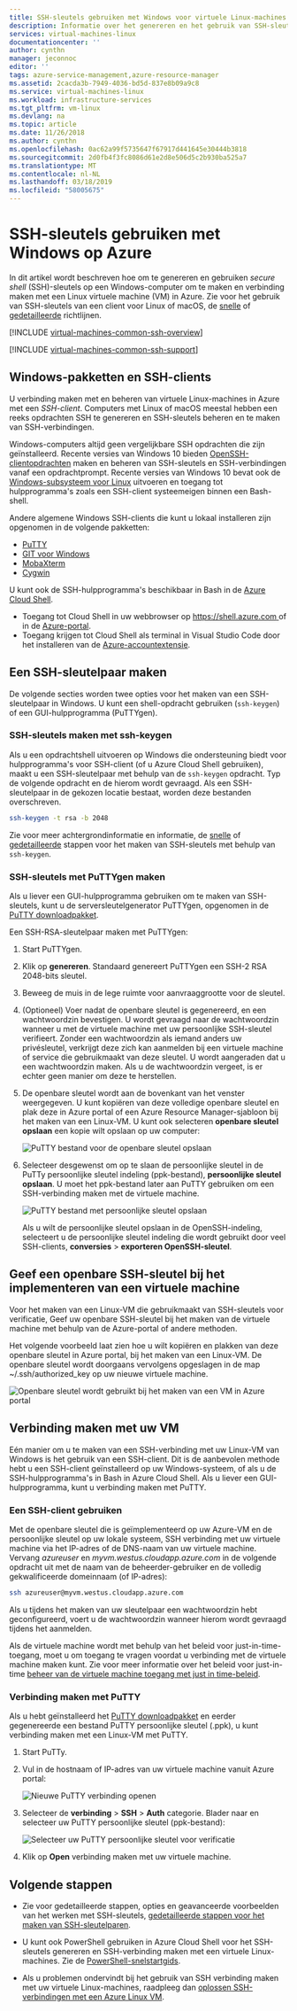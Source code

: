 ```yaml
---
title: SSH-sleutels gebruiken met Windows voor virtuele Linux-machines | Microsoft Docs
description: Informatie over het genereren en het gebruik van SSH-sleutels op een Windows-computer verbinding maken met een virtuele Linux-machine in Azure.
services: virtual-machines-linux
documentationcenter: ''
author: cynthn
manager: jeconnoc
editor: ''
tags: azure-service-management,azure-resource-manager
ms.assetid: 2cacda3b-7949-4036-bd5d-837e8b09a9c8
ms.service: virtual-machines-linux
ms.workload: infrastructure-services
ms.tgt_pltfrm: vm-linux
ms.devlang: na
ms.topic: article
ms.date: 11/26/2018
ms.author: cynthn
ms.openlocfilehash: 0ac62a99f5735647f67917d441645e30444b3818
ms.sourcegitcommit: 2d0fb4f3fc8086d61e2d8e506d5c2b930ba525a7
ms.translationtype: MT
ms.contentlocale: nl-NL
ms.lasthandoff: 03/18/2019
ms.locfileid: "58005675"
---
```

# <a name="how-to-use-ssh-keys-with-windows-on-azure"></a>SSH-sleutels gebruiken met Windows op Azure

In dit artikel wordt beschreven hoe om te genereren en gebruiken *secure shell* (SSH)-sleutels op een Windows-computer om te maken en verbinding maken met een Linux virtuele machine (VM) in Azure. Zie voor het gebruik van SSH-sleutels van een client voor Linux of macOS, de [snelle](mac-create-ssh-keys.md) of [gedetailleerde](create-ssh-keys-detailed.md) richtlijnen.

[!INCLUDE [virtual-machines-common-ssh-overview](../../../includes/virtual-machines-common-ssh-overview.md)]

[!INCLUDE [virtual-machines-common-ssh-support](../../../includes/virtual-machines-common-ssh-support.md)]

## <a name="windows-packages-and-ssh-clients"></a>Windows-pakketten en SSH-clients
U verbinding maken met en beheren van virtuele Linux-machines in Azure met een *SSH-client*. Computers met Linux of macOS meestal hebben een reeks opdrachten SSH te genereren en SSH-sleutels beheren en te maken van SSH-verbindingen. 

Windows-computers altijd geen vergelijkbare SSH opdrachten die zijn geïnstalleerd. Recente versies van Windows 10 bieden [OpenSSH-clientopdrachten](https://blogs.msdn.microsoft.com/commandline/2018/03/07/windows10v1803/) maken en beheren van SSH-sleutels en SSH-verbindingen vanaf een opdrachtprompt. Recente versies van Windows 10 bevat ook de [Windows-subsysteem voor Linux](https://docs.microsoft.com/windows/wsl/about) uitvoeren en toegang tot hulpprogramma's zoals een SSH-client systeemeigen binnen een Bash-shell. 

Andere algemene Windows SSH-clients die kunt u lokaal installeren zijn opgenomen in de volgende pakketten:

* [PuTTY](https://www.chiark.greenend.org.uk/~sgtatham/putty/)
* [GIT voor Windows](https://git-for-windows.github.io/)
* [MobaXterm](https://mobaxterm.mobatek.net/)
* [Cygwin](https://cygwin.com/)

U kunt ook de SSH-hulpprogramma's beschikbaar in Bash in de [Azure Cloud Shell](../../cloud-shell/overview.md). 

* Toegang tot Cloud Shell in uw webbrowser op [ https://shell.azure.com ](https://shell.azure.com) of in de [Azure-portal](https://portal.azure.com). 
* Toegang krijgen tot Cloud Shell als terminal in Visual Studio Code door het installeren van de [Azure-accountextensie](https://marketplace.visualstudio.com/items?itemName=ms-vscode.azure-account).

## <a name="create-an-ssh-key-pair"></a>Een SSH-sleutelpaar maken
De volgende secties worden twee opties voor het maken van een SSH-sleutelpaar in Windows. U kunt een shell-opdracht gebruiken (`ssh-keygen`) of een GUI-hulpprogramma (PuTTYgen).

### <a name="create-ssh-keys-with-ssh-keygen"></a>SSH-sleutels maken met ssh-keygen

Als u een opdrachtshell uitvoeren op Windows die ondersteuning biedt voor hulpprogramma's voor SSH-client (of u Azure Cloud Shell gebruiken), maakt u een SSH-sleutelpaar met behulp van de `ssh-keygen` opdracht. Typ de volgende opdracht en de hierom wordt gevraagd. Als een SSH-sleutelpaar in de gekozen locatie bestaat, worden deze bestanden overschreven. 

```bash
ssh-keygen -t rsa -b 2048
```

Zie voor meer achtergrondinformatie en informatie, de [snelle](mac-create-ssh-keys.md) of [gedetailleerde](create-ssh-keys-detailed.md) stappen voor het maken van SSH-sleutels met behulp van `ssh-keygen`.

### <a name="create-ssh-keys-with-puttygen"></a>SSH-sleutels met PuTTYgen maken

Als u liever een GUI-hulpprogramma gebruiken om te maken van SSH-sleutels, kunt u de serversleutelgenerator PuTTYgen, opgenomen in de [PuTTY downloadpakket](https://www.chiark.greenend.org.uk/~sgtatham/putty/download.html). 

Een SSH-RSA-sleutelpaar maken met PuTTYgen:

1. Start PuTTYgen.

2. Klik op **genereren**. Standaard genereert PuTTYgen een SSH-2 RSA 2048-bits sleutel.

4. Beweeg de muis in de lege ruimte voor aanvraaggrootte voor de sleutel.

5. (Optioneel) Voer nadat de openbare sleutel is gegenereerd, en een wachtwoordzin bevestigen. U wordt gevraagd naar de wachtwoordzin wanneer u met de virtuele machine met uw persoonlijke SSH-sleutel verifieert. Zonder een wachtwoordzin als iemand anders uw privésleutel, verkrijgt deze zich kan aanmelden bij een virtuele machine of service die gebruikmaakt van deze sleutel. U wordt aangeraden dat u een wachtwoordzin maken. Als u de wachtwoordzin vergeet, is er echter geen manier om deze te herstellen.

6. De openbare sleutel wordt aan de bovenkant van het venster weergegeven. U kunt kopiëren van deze volledige openbare sleutel en plak deze in Azure portal of een Azure Resource Manager-sjabloon bij het maken van een Linux-VM. U kunt ook selecteren **openbare sleutel opslaan** een kopie wilt opslaan op uw computer:

    ![PuTTY bestand voor de openbare sleutel opslaan](./media/ssh-from-windows/save-public-key.png)

7. Selecteer desgewenst om op te slaan de persoonlijke sleutel in de PuTTy persoonlijke sleutel indeling (ppk-bestand), **persoonlijke sleutel opslaan**. U moet het ppk-bestand later aan PuTTY gebruiken om een SSH-verbinding maken met de virtuele machine.

    ![PuTTY bestand met persoonlijke sleutel opslaan](./media/ssh-from-windows/save-ppk-file.png)

    Als u wilt de persoonlijke sleutel opslaan in de OpenSSH-indeling, selecteert u de persoonlijke sleutel indeling die wordt gebruikt door veel SSH-clients, **conversies** > **exporteren OpenSSH-sleutel**.

## <a name="provide-an-ssh-public-key-when-deploying-a-vm"></a>Geef een openbare SSH-sleutel bij het implementeren van een virtuele machine

Voor het maken van een Linux-VM die gebruikmaakt van SSH-sleutels voor verificatie, Geef uw openbare SSH-sleutel bij het maken van de virtuele machine met behulp van de Azure-portal of andere methoden.

Het volgende voorbeeld laat zien hoe u wilt kopiëren en plakken van deze openbare sleutel in Azure portal, bij het maken van een Linux-VM. De openbare sleutel wordt doorgaans vervolgens opgeslagen in de map ~/.ssh/authorized_key op uw nieuwe virtuele machine.

   ![Openbare sleutel wordt gebruikt bij het maken van een VM in Azure portal](./media/ssh-from-windows/use-public-key-azure-portal.png)


## <a name="connect-to-your-vm"></a>Verbinding maken met uw VM

Eén manier om u te maken van een SSH-verbinding met uw Linux-VM van Windows is het gebruik van een SSH-client. Dit is de aanbevolen methode hebt u een SSH-client geïnstalleerd op uw Windows-systeem, of als u de SSH-hulpprogramma's in Bash in Azure Cloud Shell. Als u liever een GUI-hulpprogramma, kunt u verbinding maken met PuTTY.  

### <a name="use-an-ssh-client"></a>Een SSH-client gebruiken
Met de openbare sleutel die is geïmplementeerd op uw Azure-VM en de persoonlijke sleutel op uw lokale systeem, SSH verbinding met uw virtuele machine via het IP-adres of de DNS-naam van uw virtuele machine. Vervang *azureuser* en *myvm.westus.cloudapp.azure.com* in de volgende opdracht uit met de naam van de beheerder-gebruiker en de volledig gekwalificeerde domeinnaam (of IP-adres):

```bash
ssh azureuser@myvm.westus.cloudapp.azure.com
```

Als u tijdens het maken van uw sleutelpaar een wachtwoordzin hebt geconfigureerd, voert u de wachtwoordzin wanneer hierom wordt gevraagd tijdens het aanmelden.

Als de virtuele machine wordt met behulp van het beleid voor just-in-time-toegang, moet u om toegang te vragen voordat u verbinding met de virtuele machine maken kunt. Zie voor meer informatie over het beleid voor just-in-time [beheer van de virtuele machine toegang met just in time-beleid](../../security-center/security-center-just-in-time.md).

### <a name="connect-with-putty"></a>Verbinding maken met PuTTY

Als u hebt geïnstalleerd het [PuTTY downloadpakket](https://www.chiark.greenend.org.uk/~sgtatham/putty/download.html) en eerder gegenereerde een bestand PuTTY persoonlijke sleutel (.ppk), u kunt verbinding maken met een Linux-VM met PuTTY.

1. Start PuTTy.

2. Vul in de hostnaam of IP-adres van uw virtuele machine vanuit Azure portal:

    ![Nieuwe PuTTY verbinding openen](./media/ssh-from-windows/putty-new-connection.png)

3. Selecteer de **verbinding** > **SSH** > **Auth** categorie. Blader naar en selecteer uw PuTTY persoonlijke sleutel (ppk-bestand):

    ![Selecteer uw PuTTY persoonlijke sleutel voor verificatie](./media/ssh-from-windows/putty-auth-dialog.png)

4. Klik op **Open** verbinding maken met uw virtuele machine.

## <a name="next-steps"></a>Volgende stappen

* Zie voor gedetailleerde stappen, opties en geavanceerde voorbeelden van het werken met SSH-sleutels, [gedetailleerde stappen voor het maken van SSH-sleutelparen](create-ssh-keys-detailed.md).

* U kunt ook PowerShell gebruiken in Azure Cloud Shell voor het SSH-sleutels genereren en SSH-verbinding maken met een virtuele Linux-machines. Zie de [PowerShell-snelstartgids](../../cloud-shell/quickstart-powershell.md#ssh).

* Als u problemen ondervindt bij het gebruik van SSH verbinding maken met uw virtuele Linux-machines, raadpleeg dan [oplossen SSH-verbindingen met een Azure Linux VM](troubleshoot-ssh-connection.md?toc=%2fazure%2fvirtual-machines%2flinux%2ftoc.json).
